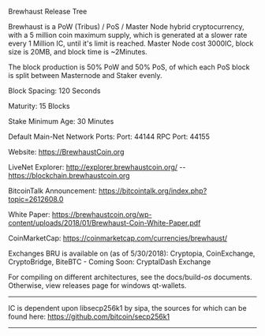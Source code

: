 Brewhaust Release Tree

Brewhaust is a PoW (Tribus) / PoS / Master Node hybrid cryptocurrency, with a 5 million coin maximum supply, which is generated at a slower rate every 1 Million IC, until it's limit is reached. Master Node cost 3000IC, block size is 20MB, and block time is ~2Minutes.

The block production is 50% PoW and 50% PoS, of which each PoS block is split between Masternode and Staker evenly.

Block Spacing: 120 Seconds

Maturity: 15 Blocks

Stake Minimum Age: 30 Minutes

Default Main-Net Network Ports:
Port: 44144
RPC Port: 44155

Website: https://BrewhaustCoin.org

LiveNet Explorer: http://explorer.brewhaustcoin.org/  -- https://blockchain.brewhaustcoin.org

BitcoinTalk Announcement: https://bitcointalk.org/index.php?topic=2612608.0

White Paper: https://brewhaustcoin.org/wp-content/uploads/2018/01/Brewhaust-Coin-White-Paper.pdf

CoinMarketCap: https://coinmarketcap.com/currencies/brewhaust/

Exchanges BRU is available on (as of 5/30/2018): Cryptopia, CoinExchange, CryptoBridge, BiteBTC - Coming Soon: CryptalDash Exchange

For compiling on different architectures, see the docs/build-*os* documents. Otherwise, view releases page for windows qt-wallets.

****
IC is dependent upon libsecp256k1 by sipa, the sources for which can be found here:
https://github.com/bitcoin/secp256k1
****